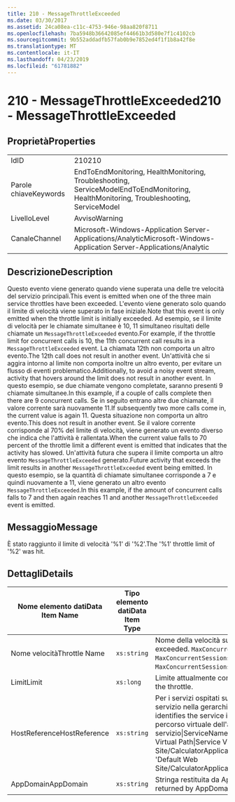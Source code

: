 ```yaml
---
title: 210 - MessageThrottleExceeded
ms.date: 03/30/2017
ms.assetid: 24ca08ea-c11c-4753-946e-98aa820f8711
ms.openlocfilehash: 7ba5948b36642085ef44661b3d580e7f1c4102cb
ms.sourcegitcommit: 9b552addadfb57fab0b9e7852ed4f1f1b8a42f8e
ms.translationtype: MT
ms.contentlocale: it-IT
ms.lasthandoff: 04/23/2019
ms.locfileid: "61781882"
---
```

# <a name="210---messagethrottleexceeded"></a><span data-ttu-id="f84f9-102">210 - MessageThrottleExceeded</span><span class="sxs-lookup"><span data-stu-id="f84f9-102">210 - MessageThrottleExceeded</span></span>
## <a name="properties"></a><span data-ttu-id="f84f9-103">Proprietà</span><span class="sxs-lookup"><span data-stu-id="f84f9-103">Properties</span></span>  
  
|||  
|-|-|  
|<span data-ttu-id="f84f9-104">Id</span><span class="sxs-lookup"><span data-stu-id="f84f9-104">ID</span></span>|<span data-ttu-id="f84f9-105">210</span><span class="sxs-lookup"><span data-stu-id="f84f9-105">210</span></span>|  
|<span data-ttu-id="f84f9-106">Parole chiave</span><span class="sxs-lookup"><span data-stu-id="f84f9-106">Keywords</span></span>|<span data-ttu-id="f84f9-107">EndToEndMonitoring, HealthMonitoring, Troubleshooting, ServiceModel</span><span class="sxs-lookup"><span data-stu-id="f84f9-107">EndToEndMonitoring, HealthMonitoring, Troubleshooting, ServiceModel</span></span>|  
|<span data-ttu-id="f84f9-108">Livello</span><span class="sxs-lookup"><span data-stu-id="f84f9-108">Level</span></span>|<span data-ttu-id="f84f9-109">Avviso</span><span class="sxs-lookup"><span data-stu-id="f84f9-109">Warning</span></span>|  
|<span data-ttu-id="f84f9-110">Canale</span><span class="sxs-lookup"><span data-stu-id="f84f9-110">Channel</span></span>|<span data-ttu-id="f84f9-111">Microsoft-Windows-Application Server-Applications/Analytic</span><span class="sxs-lookup"><span data-stu-id="f84f9-111">Microsoft-Windows-Application Server-Applications/Analytic</span></span>|  
  
## <a name="description"></a><span data-ttu-id="f84f9-112">Descrizione</span><span class="sxs-lookup"><span data-stu-id="f84f9-112">Description</span></span>  
 <span data-ttu-id="f84f9-113">Questo evento viene generato quando viene superata una delle tre velocità del servizio principali.</span><span class="sxs-lookup"><span data-stu-id="f84f9-113">This event is emitted when one of the three main service throttles have been exceeded.</span></span> <span data-ttu-id="f84f9-114">L'evento viene generato solo quando il limite di velocità viene superato in fase iniziale.</span><span class="sxs-lookup"><span data-stu-id="f84f9-114">Note that this event is only emitted when the throttle limit is initially exceeded.</span></span> <span data-ttu-id="f84f9-115">Ad esempio, se il limite di velocità per le chiamate simultanee è 10, 11 simultaneo risultati delle chiamate un `MessageThrottleExceeded` evento.</span><span class="sxs-lookup"><span data-stu-id="f84f9-115">For example, if the throttle limit for concurrent calls is 10, the 11th concurrent call results in a `MessageThrottleExceeded` event.</span></span> <span data-ttu-id="f84f9-116">La chiamata 12th non comporta un altro evento.</span><span class="sxs-lookup"><span data-stu-id="f84f9-116">The 12th call does not result in another event.</span></span> <span data-ttu-id="f84f9-117">Un'attività che si aggira intorno al limite non comporta inoltre un altro evento, per evitare un flusso di eventi problematico.</span><span class="sxs-lookup"><span data-stu-id="f84f9-117">Additionally, to avoid a noisy event stream, activity that hovers around the limit does not result in another event.</span></span> <span data-ttu-id="f84f9-118">In questo esempio, se due chiamate vengono completate, saranno presenti 9 chiamate simultanee.</span><span class="sxs-lookup"><span data-stu-id="f84f9-118">In this example, if a couple of calls complete then there are 9 concurrent calls.</span></span> <span data-ttu-id="f84f9-119">Se in seguito entrano altre due chiamate, il valore corrente sarà nuovamente 11.</span><span class="sxs-lookup"><span data-stu-id="f84f9-119">If subsequently two more calls come in, the current value is again 11.</span></span> <span data-ttu-id="f84f9-120">Questa situazione non comporta un altro evento.</span><span class="sxs-lookup"><span data-stu-id="f84f9-120">This does not result in another event.</span></span> <span data-ttu-id="f84f9-121">Se il valore corrente corrisponde al 70% del limite di velocità, viene generato un evento diverso che indica che l'attività è rallentata.</span><span class="sxs-lookup"><span data-stu-id="f84f9-121">When the current value falls to 70 percent of the throttle limit a different event is emitted that indicates that the activity has slowed.</span></span> <span data-ttu-id="f84f9-122">Un'attività futura che supera il limite comporta un altro evento `MessageThrottleExceeded` generato.</span><span class="sxs-lookup"><span data-stu-id="f84f9-122">Future activity that exceeds the limit results in another `MessageThrottleExceeded` event being emitted.</span></span> <span data-ttu-id="f84f9-123">In questo esempio, se la quantità di chiamate simultanee corrisponde a 7 e quindi nuovamente a 11, viene generato un altro evento `MessageThrottleExceeded`.</span><span class="sxs-lookup"><span data-stu-id="f84f9-123">In this example, if the amount of concurrent calls falls to 7 and then again reaches 11 and another `MessageThrottleExceeded` event is emitted.</span></span>  
  
## <a name="message"></a><span data-ttu-id="f84f9-124">Messaggio</span><span class="sxs-lookup"><span data-stu-id="f84f9-124">Message</span></span>  
 <span data-ttu-id="f84f9-125">È stato raggiunto il limite di velocità '%1' di '%2'.</span><span class="sxs-lookup"><span data-stu-id="f84f9-125">The '%1' throttle limit of '%2' was hit.</span></span>  
  
## <a name="details"></a><span data-ttu-id="f84f9-126">Dettagli</span><span class="sxs-lookup"><span data-stu-id="f84f9-126">Details</span></span>  
  
|<span data-ttu-id="f84f9-127">Nome elemento dati</span><span class="sxs-lookup"><span data-stu-id="f84f9-127">Data Item Name</span></span>|<span data-ttu-id="f84f9-128">Tipo elemento dati</span><span class="sxs-lookup"><span data-stu-id="f84f9-128">Data Item Type</span></span>|<span data-ttu-id="f84f9-129">Descrizione</span><span class="sxs-lookup"><span data-stu-id="f84f9-129">Description</span></span>|  
|--------------------|--------------------|-----------------|  
|<span data-ttu-id="f84f9-130">Nome velocità</span><span class="sxs-lookup"><span data-stu-id="f84f9-130">Throttle Name</span></span>|`xs:string`|<span data-ttu-id="f84f9-131">Nome della velocità superata:</span><span class="sxs-lookup"><span data-stu-id="f84f9-131">The name of the throttle that has been exceeded.</span></span> <span data-ttu-id="f84f9-132">`MaxConcurrentCalls`, `MaxConcurrentInstances` o `MaxConcurrentSessions`,</span><span class="sxs-lookup"><span data-stu-id="f84f9-132">Either `MaxConcurrentCalls`, `MaxConcurrentInstances`, or `MaxConcurrentSessions`,</span></span>|  
|<span data-ttu-id="f84f9-133">Limit</span><span class="sxs-lookup"><span data-stu-id="f84f9-133">Limit</span></span>|`xs:long`|<span data-ttu-id="f84f9-134">Limite attualmente configurato della velocità.</span><span class="sxs-lookup"><span data-stu-id="f84f9-134">The currently configured limit of the throttle.</span></span>|  
|<span data-ttu-id="f84f9-135">HostReference</span><span class="sxs-lookup"><span data-stu-id="f84f9-135">HostReference</span></span>|`xs:string`|<span data-ttu-id="f84f9-136">Per i servizi ospitati su Web, questo campo identifica in modo univoco il servizio nella gerarchia Web.</span><span class="sxs-lookup"><span data-stu-id="f84f9-136">For Web-hosted services, this field uniquely identifies the service in the Web hierarchy.</span></span> <span data-ttu-id="f84f9-137">Il formato viene definito come ' percorso virtuale dell'applicazione nome sito Web&#124;percorso virtuale del servizio&#124;ServiceName'.</span><span class="sxs-lookup"><span data-stu-id="f84f9-137">Its format is defined as 'Web Site Name Application Virtual Path&#124;Service Virtual Path&#124;ServiceName'.</span></span> <span data-ttu-id="f84f9-138">Esempio: ' Default Web Site/CalculatorApplication&#124;/CalculatorService.svc&#124;CalculatorService'.</span><span class="sxs-lookup"><span data-stu-id="f84f9-138">Example: 'Default Web Site/CalculatorApplication&#124;/CalculatorService.svc&#124;CalculatorService'.</span></span>|  
|<span data-ttu-id="f84f9-139">AppDomain</span><span class="sxs-lookup"><span data-stu-id="f84f9-139">AppDomain</span></span>|`xs:string`|<span data-ttu-id="f84f9-140">Stringa restituita da AppDomain.CurrentDomain.FriendlyName.</span><span class="sxs-lookup"><span data-stu-id="f84f9-140">The string returned by AppDomain.CurrentDomain.FriendlyName.</span></span>|
